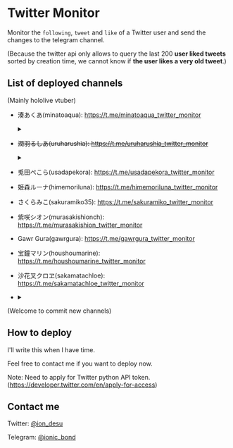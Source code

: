 # Twitter Monitor

Monitor the `following`, `tweet` and `like` of a Twitter user and send the changes to the telegram channel.

(Because the twitter api only allows to query the last 200 **user liked tweets** sorted by creation time, we cannot know if **the user likes a very old tweet**.)

## List of deployed channels

(Mainly hololive vtuber)

- 湊あくあ(minatoaqua): https://t.me/minatoaqua_twitter_monitor
  <details>
    <summary></summary>
    りんちゃん(rinchan_nanoda): https://t.me/rinchan_twitter_monitor
  </details>

- ~~潤羽るしあ(uruharushia): https://t.me/uruharushia_twitter_monitor~~  
  <details>
    <summary></summary>
    みけねこ(95rn16): https://t.me/mikeneko_twitter_monitor
  </details>

- 兎田ぺこら(usadapekora): https://t.me/usadapekora_twitter_monitor

- 姫森ルーナ(himemoriluna): https://t.me/himemoriluna_twitter_monitor

- さくらみこ(sakuramiko35): https://t.me/sakuramiko_twitter_monitor

- 紫咲シオン(murasakishionch): https://t.me/murasakishion_twitter_monitor

- Gawr Gura(gawrgura): https://t.me/gawrgura_twitter_monitor

- 宝鐘マリン(houshoumarine): https://t.me/houshoumarine_twitter_monitor

- 沙花叉クロヱ(sakamatachloe): https://t.me/sakamatachloe_twitter_monitor

- <details>
  <summary></summary>
  rurudo(rurudo_): https://t.me/rurudo_twitter_monitor
</details>

(Welcome to commit new channels)

## How to deploy

I'll write this when I have time.

Feel free to contact me if you want to deploy now.

Note: Need to apply for Twitter python API token. (https://developer.twitter.com/en/apply-for-access)

## Contact me

Twitter: [@ion_desu](https://twitter.com/ion_desu)

Telegram: [@ionic_bond](https://t.me/ionic_bond)
